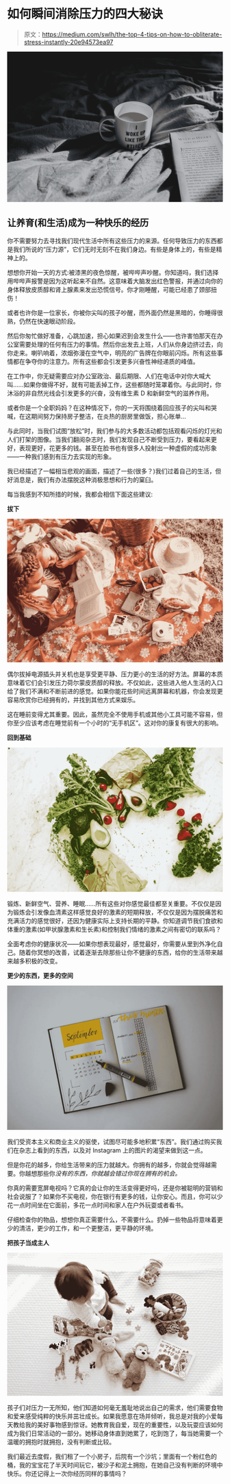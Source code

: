 # 如何瞬间消除压力的四大秘诀

> 原文：<https://medium.com/swlh/the-top-4-tips-on-how-to-obliterate-stress-instantly-20e94573ea97>

![](img/4918f6d12ff901920df16fff5e2133be.png)

## 让养育(和生活)成为一种快乐的经历

你不需要努力去寻找我们现代生活中所有这些压力的来源。任何导致压力的东西都是我们所说的“压力源”，它们无时无刻不在我们身边。有些是身体上的，有些是精神上的。

想想你开始一天的方式:被漆黑的夜色惊醒，被哔哔声吵醒。你知道吗，我们选择用哔哔声报警是因为这听起来不自然。这意味着大脑发出红色警报，并通过向你的身体释放皮质醇和肾上腺素来发出恐慌信号。你才刚睡醒，可能已经患了颈部扭伤！

或者也许你是一位家长，你被你尖叫的孩子吵醒，而外面仍然是黑暗的，你睡得很熟，仍然在快速眼动阶段。

然后你匆忙做好准备，心跳加速，担心如果迟到会发生什么——也许害怕那天在办公室需要处理的任何有压力的事情。然后你出发去上班，人们从你身边挤过去，向你走来。喇叭响着，浓烟弥漫在空气中，明亮的广告牌在你眼前闪烁。所有这些事情都在争夺你的注意力。所有这些都会引发更多兴奋性神经递质的峰值。

在工作中，你无疑需要应对办公室政治、最后期限、人们在电话中对你大喊大叫……如果你做得不好，就有可能丢掉工作，这些都随时笼罩着你。与此同时，你沐浴的非自然光线会引发更多的兴奋，没有维生素 D 和新鲜空气的滋养作用。

或者你是一个全职妈妈？在这种情况下，你的一天将围绕着回应孩子的尖叫和哭喊，在这期间努力保持房子整洁，在炎热的厨房里做饭，担心账单…

与此同时，当我们试图“放松”时，我们参与的大多数活动都包括观看闪烁的灯光和人们打架的图像。当我们翻阅杂志时，我们发现自己不断受到压力，要看起来更好，表现更好，花更多的钱。甚至在脸书也有很多人投射出一种虚假的成功形象——一种我们感到有压力去实现的形象。

我已经描述了一幅相当悲观的画面，描述了一些(很多？)我们过着自己的生活，但好消息是，我们有办法摆脱这种消极思想和行为的窠臼。

每当我感到不知所措的时候，我都会相信下面这些建议:

**拔下**

![](img/9893e44764ff9d3967ba8c8c40db5f61.png)

偶尔拔掉电源插头并关机也是享受更平静、压力更小的生活的好方法。屏幕的本质意味着它们会引发压力荷尔蒙皮质醇的释放。不仅如此，这些进入他人生活的入口给了我们不满和不断前进的感觉。如果你能花些时间远离屏幕和机器，你会发现更容易欣赏你已经拥有的，并找到其他方式来娱乐。

这在睡前变得尤其重要。因此，虽然完全不使用手机或其他小工具可能不容易，但你至少应该考虑在睡觉前有一个小时的“无手机区”。这对你的康复有很大的影响。

**回到基础**

![](img/aa59c02ee5994dbbabdd328e747343b3.png)

锻炼、新鲜空气、营养、睡眠……所有这些对你感觉最佳都至关重要。不仅仅是因为锻炼会引发像血清素这样感觉良好的激素的短期释放，不仅仅是因为摆脱痛苦和充满活力的感觉很好，还因为健康实际上支持长期的平静。你知道调节我们食欲和体重的激素(如甲状腺激素和生长素)和控制我们情绪的激素之间有密切的联系吗？

全面考虑你的健康状况——如果你想表现最好，感觉最好，你需要从里到外净化自己。随着你冥想的改善，试着逐渐去除那些让你不健康的东西，给你的生活带来越来越多积极的改变。

**更少的东西，更多的空间**

![](img/b30ddc811b7180fc55bf5b8f27b71734.png)

我们受资本主义和商业主义的驱使，试图尽可能多地积累“东西”。我们通过购买我们在杂志上看到的东西，以及对 Instagram 上的图片的渴望来做到这一点。

但是你花的越多，你给生活带来的压力就越大。你拥有的越多，你就会觉得越需要。你越想那些你*没有的东西，你就越会错过你现在拥有的机会。*

你真的需要宽屏电视吗？它真的会让你的生活变得更好吗，还是你被聪明的营销和社会说服了？如果你不买电视，你在银行有更多的钱，让你安心。而且，你可以少花一点时间坐在它面前，多花一点时间和家人在户外玩耍或者看书。

仔细检查你的物品，想想你真正需要什么，不需要什么。扔掉一些物品将意味着更少的清洁，更少的工作，和一个更整洁，更平静的环境。

**把孩子当成主人**

![](img/9a87593f6d154dc5377380dd9bb046ac.png)

孩子们对压力一无所知，他们知道如何毫无羞耻地说出自己的需求，他们需要食物和爱来感受纯粹的快乐并茁壮成长。如果我愿意在场并倾听，我总是对我的小爱每天教给我的美好事物感到惊讶。她教育我自爱，现在的重要性，以及玩耍应该如何成为我们日常活动的一部分。她移动身体直到她累了，吃到饱了，每当她需要一个温暖的拥抱时就拥抱，没有判断或比较。

我们最近去度假，我们租了一个小房子，后院有一个沙坑；里面有一个粉红色的桶，我的宝宝花了半天时间玩它，被沙子和泥土拥抱，在她自己没有判断的环境中快乐。你还记得上一次你经历同样的事情吗？